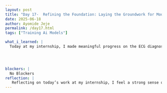 ```yaml
---
layout: post
title: "Day 17-  Refining the Foundation: Laying the Groundwork for Model Training"
date: 2025-06-18
author: Ayomide Jeje
permalink: /day17.html
tags: ["Training Ai Models"]

what_i_learned: |
  Today at my internship, I made meaningful progress on the ECG diagnostic AI project we’ve been developing. The focus of the day was on refining the dataset and setting a solid foundation for model training. I began by reviewing the cleaned datasets that were previously split into training, validation, and testing sets. My main goal during this phase was to ensure that the subclass-to-superclass mappings we had defined were correctly applied across all dataset partitions. This required a detailed check of the diagnostic label column, where I verified that each original subclass label was properly mapped to one of the broader diagnostic categories we had agreed upon—such as NORM, MI, STTC, HYP, or CD. Once I confirmed the integrity of the mappings, I updated the diagnostic labels in the CSV files accordingly. Although this step might seem minor, it’s actually one of the most critical parts of preparing data for deep learning models. Clean, well-labeled data ensures that the neural network will not be confused by unnecessary complexity and can focus on learning the core patterns associated with each diagnostic category. This standardization also improves the model’s ability to generalize to unseen ECG data and helps reduce noise during training.

 


blockers: |
  No Blockers
reflection: |
   Reflecting on today’s work at my internship, I feel a strong sense of steady and meaningful progress. Although the tasks I focused on weren’t the most glamorous parts of AI development, they were foundational and crucial. A large portion of my day was spent meticulously cleaning up the dataset labels and verifying that the subclass-to-superclass mappings were correctly applied across the training, validation, and testing datasets. This process required close attention to detail, as even a single mislabel could negatively affect the performance and reliability of the AI model we’re building. As I worked through the CSV files, I began to appreciate how much of AI success actually depends on the quality of the data. It’s easy to get caught up in the excitement of model architecture and training algorithms, but today reminded me that no matter how sophisticated the model is, it can’t compensate for poorly prepared or inconsistent data. Ensuring that every ECG diagnostic label was mapped to its correct superclass category—such as MI, NORM, STTC, HYP, or CD—wasn't just a clerical task. It was a step toward making sure our neural network will be learning from well-structured and meaningful input.
---
```



